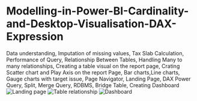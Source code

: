 # Modelling-in-Power-BI-Cardinality-and-Desktop-Visualisation-DAX-Expression
Data understanding, Imputation of missing values, Tax Slab Calculation, Performance of Query, Relationship Between Tables, Handling Many to many relationships, 
Creating a table visual on the report page, 
Crating Scatter chart and Play Axis on the report Page, Bar charts,Line charts, Gauge charts with target issue, 
Page Navigator, Landing Page, DAX
Power Query, Split, Merge Query, RDBMS, Bridge Table, Creating Dashboard
![Landing page](https://github.com/atikurda/Modelling-in-Power-BI-Cardinality-and-Desktop-Visualisation-DAX-Expression/assets/142215677/d1ffc418-e630-4663-ba41-602eeae11a56)
![Table relationship](https://github.com/atikurda/Modelling-in-Power-BI-Cardinality-and-Desktop-Visualisation-DAX-Expression/assets/142215677/a17a37b4-055a-44ae-8105-c04f10cff48b)
![Dashboard](https://github.com/atikurda/Modelling-in-Power-BI-Cardinality-and-Desktop-Visualisation-DAX-Expression/assets/142215677/f255cd7c-0046-47fa-9514-c19a38e55041)
